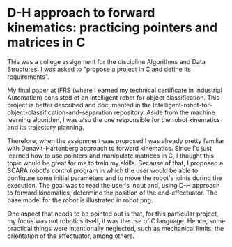 # D-H approach to forward kinematics: practicing pointers and matrices in C

This was a college assignment for the discipline Algorithms and Data Structures. I was asked to "propose a project in C and define its requirements".

My final paper at IFRS (where I earned my technical certificate in Industrial Automation) consisted of an intelligent robot for object classification. This project is better described and documented in the Intelligent-robot-for-object-classification-and-separation repository. Aside from the machine learning algorithm, I was also the one responsible for the robot kinematics and its trajectory planning. 

Therefore, when the assignment was proposed I was already pretty familiar with Denavit-Hartenberg approach to forward kinematics. Since I'd just learned how to use pointers and manipulate matrices in C, I thought this topic would be great for me to train my skills. Because of that, I proposed a SCARA robot's control program in which the user would be able to configure some initial parameters and to move the robot's joints during the execution. The goal was to read the user's input and, using D-H approach to forward kinematics, determine the position of the end-effectuator. The base model for the robot is illustrated in robot.png.

One aspect that needs to be pointed out is that, for this particular project, my focus was not robotics itself, it was the use of C language. Hence, some practical things were intentionally neglected, such as mechanical limits, the orientation of the effectuator, among others.

